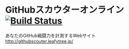 GitHubスカウターオンライン [![Build Status](https://travis-ci.org/saturday06/github-scouter.net.png?branch=master)](https://travis-ci.org/saturday06/github-scouter.net)
==================

 あなたのGitHub戦闘力を計測するWebサイト http://githubscouter.leafytree.jp/
